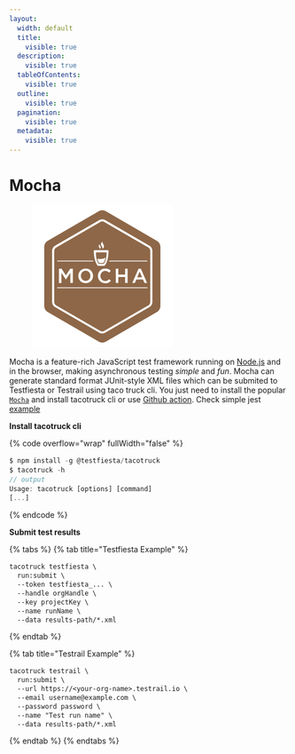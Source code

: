```yaml
---
layout:
  width: default
  title:
    visible: true
  description:
    visible: true
  tableOfContents:
    visible: true
  outline:
    visible: true
  pagination:
    visible: true
  metadata:
    visible: true
---
```


# Mocha

<figure><img src="../../../.gitbook/assets/Mocha_logo.svg" alt="" width="256"><figcaption></figcaption></figure>

Mocha is a feature-rich JavaScript test framework running on [Node.js](https://nodejs.org/) and in the browser, making asynchronous testing _simple_ and _fun_. Mocha can generate standard format JUnit-style XML files which can be submited to Testfiesta or Testrail using taco truck cli. You just need to install the popular [`Mocha`](https://mochajs.org/#installation) and install tacotruck cli or use [Github action](https://github.com/testfiesta/tacotruck-action). Check simple jest [example](https://github.com/testfiesta/tacotruck-examples/tree/main/demo-mocha-tf)

**Install tacotruck cli**

{% code overflow="wrap" fullWidth="false" %}
```javascript
$ npm install -g @testfiesta/tacotruck
$ tacotruck -h
// output
Usage: tacotruck [options] [command]
[...]
```
{% endcode %}

**Submit test results**

{% tabs %}
{% tab title="Testfiesta Example" %}
```
tacotruck testfiesta \
  run:submit \
  --token testfiesta_... \
  --handle orgHandle \
  --key projectKey \
  --name runName \
  --data results-path/*.xml
```
{% endtab %}

{% tab title="Testrail Example" %}
```
tacotruck testrail \
  run:submit \
  --url https://<your-org-name>.testrail.io \
  --email username@example.com \
  --password password \
  --name "Test run name" \
  --data results-path/*.xml
```
{% endtab %}
{% endtabs %}
